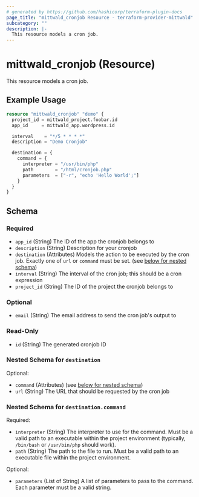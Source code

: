 ```yaml
---
# generated by https://github.com/hashicorp/terraform-plugin-docs
page_title: "mittwald_cronjob Resource - terraform-provider-mittwald"
subcategory: ""
description: |-
  This resource models a cron job.
---
```


# mittwald_cronjob (Resource)

This resource models a cron job.

## Example Usage

```terraform
resource "mittwald_cronjob" "demo" {
  project_id = mittwald_project.foobar.id
  app_id     = mittwald_app.wordpress.id

  interval    = "*/5 * * * *"
  description = "Demo Cronjob"

  destination = {
    command = {
      interpreter = "/usr/bin/php"
      path        = "/html/cronjob.php"
      parameters  = ["-r", "echo 'Hello World';"]
    }
  }
}
```

<!-- schema generated by tfplugindocs -->
## Schema

### Required

- `app_id` (String) The ID of the app the cronjob belongs to
- `description` (String) Description for your cronjob
- `destination` (Attributes) Models the action to be executed by the cron job. Exactly one of `url` or `command` must be set. (see [below for nested schema](#nestedatt--destination))
- `interval` (String) The interval of the cron job; this should be a cron expression
- `project_id` (String) The ID of the project the cronjob belongs to

### Optional

- `email` (String) The email address to send the cron job's output to

### Read-Only

- `id` (String) The generated cronjob ID

<a id="nestedatt--destination"></a>
### Nested Schema for `destination`

Optional:

- `command` (Attributes) (see [below for nested schema](#nestedatt--destination--command))
- `url` (String) The URL that should be requested by the cron job

<a id="nestedatt--destination--command"></a>
### Nested Schema for `destination.command`

Required:

- `interpreter` (String) The interpreter to use for the command. Must be a valid path to an executable within the project environment (typically, `/bin/bash` or `/usr/bin/php` should work).
- `path` (String) The path to the file to run. Must be a valid path to an executable file within the project environment.

Optional:

- `parameters` (List of String) A list of parameters to pass to the command. Each parameter must be a valid string.
